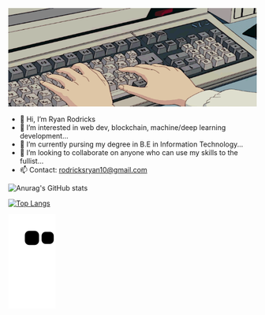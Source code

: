 <img src="./animated.gif" alt="My Project GIF" width="700" height="200">

- 👋 Hi, I’m Ryan Rodricks
- 👀 I’m interested in web dev, blockchain, machine/deep learning development...
- 🌱 I’m currently pursing my degree in B.E in Information Technology...
- 💞️ I’m looking to collaborate on anyone who can use my skills to the fullist...
- 📫 Contact: rodricksryan10@gmail.com

![Anurag's GitHub stats](https://github-readme-stats.vercel.app/api?username=ryan10projects&show_icons=true&theme=dark)

[![Top Langs](https://github-readme-stats.vercel.app/api/top-langs/?username=ryan10projects&layout=compact&hide=javascript,html,php,css)](https://github.com/anuraghazra/github-readme-stats)

<!---
ryan10projects/ryan10projects is a ✨ special ✨ repository because its `README.md` (this file) appears on your GitHub profile.
You can click the Preview link to take a look at your changes.
--->

![snake_gif](https://github.com/ryan10projects/ryan10projects/blob/output/github-contribution-grid-snake.svg)
